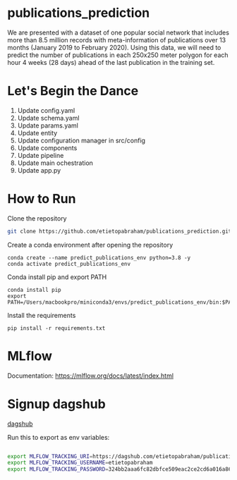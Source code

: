 # publications_prediction
We are presented with a dataset of one popular social network that includes more than 8.5 million records with meta-information of publications over 13 months (January 2019 to February 2020). Using this data, we will need to predict the number of publications in each 250x250 meter polygon for each hour 4 weeks (28 days) ahead of the last publication in the training set.

# Let's Begin the Dance
1. Update config.yaml
2. Update schema.yaml
3. Update params.yaml
4. Update entity
5. Update configuration manager in src/config
6. Update components
7. Update pipeline
8. Update main ochestration
9. Update app.py

# How to Run
Clone the repository

```bash
git clone https://github.com/etietopabraham/publications_prediction.git
```

Create a conda environment after opening the repository
```
conda create --name predict_publications_env python=3.8 -y
conda activate predict_publications_env 

```

Conda install pip and export PATH
```
conda install pip
export PATH=/Users/macbookpro/miniconda3/envs/predict_publications_env/bin:$PATH
```

Install the requirements
```
pip install -r requirements.txt
```

# MLflow
Documentation: https://mlflow.org/docs/latest/index.html

# Signup dagshub
[dagshub](https://dagshub.com/)

Run this to export as env variables:

```bash

export MLFLOW_TRACKING_URI=https://dagshub.com/etietopabraham/publications_prediction.mlflow
export MLFLOW_TRACKING_USERNAME=etietopabraham 
export MLFLOW_TRACKING_PASSWORD=324bb2aaa6fc82dbfce509eac2ce2cd6a016a869

```